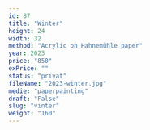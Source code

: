 ```yaml
---
id: 87
title: "Winter"
height: 24
width: 32
method: "Acrylic on Hahnemühle paper"
year: 2023
price: "850"
exPrice: ""
status: "privat"
fileName: "2023-winter.jpg"
medie: "paperpainting"
draft: "False"
slug: "vinter"
weight: "160"
---
```

